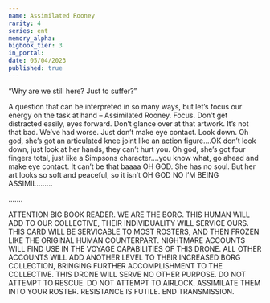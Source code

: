 ```yaml
---
name: Assimilated Rooney
rarity: 4
series: ent
memory_alpha:
bigbook_tier: 3
in_portal:
date: 05/04/2023
published: true
---
```


“Why are we still here?  Just to suffer?”

A question that can be interpreted in so many ways, but let’s focus our energy on the task at hand – Assimilated Rooney.  Focus.  Don’t get distracted easily, eyes forward.  Don’t glance over at that artwork.  It’s not that bad.  We’ve had worse.  Just don’t make eye contact.  Look down.  Oh god, she’s got an articulated knee joint like an action figure....OK don’t look down, just look at her hands, they can’t hurt you.  Oh god, she’s got four fingers total, just like a Simpsons character....you know what, go ahead and make eye contact.  It can’t be that baaaa OH GOD.  She has no soul.  But her art looks so soft and peaceful, so it isn’t OH GOD NO I’M BEING ASSIMIL........

.......

ATTENTION BIG BOOK READER.  WE ARE THE BORG.  THIS HUMAN WILL ADD TO OUR COLLECTIVE, THEIR INDIVIDUALITY WILL SERVICE OURS.  THIS CARD WILL BE SERVICABLE TO MOST ROSTERS, AND THEN FROZEN LIKE THE ORIGINAL HUMAN COUNTERPART.  NIGHTMARE ACCOUNTS WILL FIND USE IN THE VOYAGE CAPABILITIES OF THIS DRONE.  ALL OTHER ACCOUNTS WILL ADD ANOTHER LEVEL TO THEIR INCREASED BORG COLLECTION, BRINGING FURTHER ACCOMPLISHMENT TO THE COLLECTIVE. 
THIS DRONE WILL SERVE NO OTHER PURPOSE.  DO NOT ATTEMPT TO RESCUE.  DO NOT ATTEMPT TO AIRLOCK.  ASSIMILATE THEM INTO YOUR ROSTER.  RESISTANCE IS FUTILE.
END TRANSMISSION.
